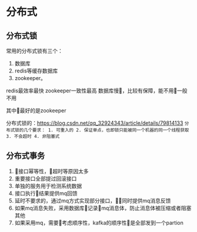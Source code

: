 # 分布式

## 分布式锁
常用的分布式锁有三个：
1. 数据库
2. redis等缓存数据库
3. zookeeper。

redis最效率最快
zookeeper一致性最高
数据库慢，比较有保障，能不用一般不用


其中最好的是zookeeper

分布式锁的：https://blog.csdn.net/qq_32924343/article/details/79814133
    ```
      分布式锁的几个要求：
        1. 可重入的
        2. 保证单点，也即锁只能被同一个机器的同一个线程获取
        3. 不会超时
        4. 非阻塞式
    ```
## 分布式事务
1. 接口幂等性，超时等原因太多
2. 重要接口全部提过回滚接口
3. 单独的服务用于检测系统数据
4. 接口执行结果提供mq回馈
5. 延时不要求的，通过mq方式实现部分接口，同时提供mq消息反馈
6. 如果mq消息失败，采用数据库记录mq消息体，防止消息体被压缩或者阻塞其他
7. 如果采用mq，需要考虑顺序性，kafka的顺序性是全部发到一个partion
